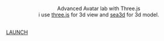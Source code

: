 <p align="center">Advanced Avatar lab with Three.js<br>
i use <a href="https://github.com/mrdoob/three.js/tree/dev">three.js</a> for 3d view and <a href="https://github.com/sunag/sea3d">sea3d</a> for 3d model.<br><br>

<a href="http://lo-th.github.io/Avatar.lab/">LAUNCH</a><br></p>

